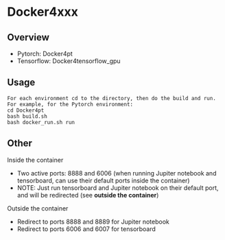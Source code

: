 # Docker4xxx

## Overview
- Pytorch: Docker4pt
- Tensorflow: Docker4tensorflow_gpu

## Usage
```
For each environment cd to the directory, then do the build and run. For example, for the Pytorch environment:
cd Docker4pt
bash build.sh
bash docker_run.sh run
```

## Other
Inside the container
- Two active ports: 8888 and 6006 (when running Jupiter notebook and tensorboard, can use their default ports inside the container)
- NOTE: Just run tensorboard and Jupiter notebook on their default port, and will be redirected (see **outside the container**)

Outside the container
- Redirect to ports 8888 and 8889 for Jupiter notebook
- Redirect to ports 6006 and 6007 for tensorboard
